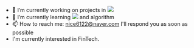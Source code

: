 - 🔭 I’m currently working on projects in <img src="https://img.shields.io/badge/SSAFY-61DAFB?style=for-the-badge&logo=SSAFY&logoColor=white"/>
- 🌱 I’m currently learning <img src="https://img.shields.io/badge/react-61DAFB?style=for-the-badge&logo=react&logoColor=white"/> and algorithm
- 📫 How to reach me: nice6122@naver.com I'll respond you as soon as possible
- I'm currently interested in FinTech. 
